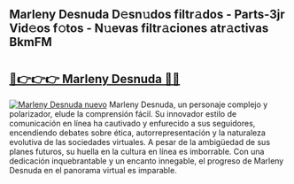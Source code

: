 ## Marleny Desnuda D𝚎sn𝚞dos filtr𝚊dos - Parts-3jr Vid𝚎os f𝚘tos - N𝚞evas filtr𝚊ciones atr𝚊ctivas BkmFM

# <h2><a href="http://mb0pqj.tromn.icu/?c=Marleny+Desnuda">🔗👉👉👉 Marleny Desnuda 🔗🔗</a></h2>

[![Marleny Desnuda nuevo](https://i.imgur.com/pEAQMta.gif)](http://mb0pqj.tromn.icu/?c=Marleny+Desnuda)
Marleny Desnuda, un personaje complejo y polarizador, elude la comprensión fácil. Su innovador estilo de comunicación en línea ha cautivado y enfurecido a sus seguidores, encendiendo debates sobre ética, autorrepresentación y la naturaleza evolutiva de las sociedades virtuales. A pesar de la ambigüedad de sus planes futuros, su huella en la cultura en línea es imborrable. Con una dedicación inquebrantable y un encanto innegable, el progreso de Marleny Desnuda en el panorama virtual es imparable.
